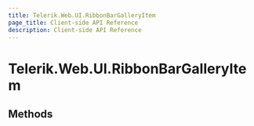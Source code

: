 ```yaml
---
title: Telerik.Web.UI.RibbonBarGalleryItem
page_title: Client-side API Reference
description: Client-side API Reference
---
```


# Telerik.Web.UI.RibbonBarGalleryItem

## Methods